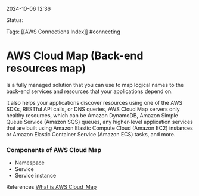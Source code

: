 2024-10-06 12:36

Status:

Tags:
[[AWS Connections Index]]
#connecting

# AWS Cloud Map (Back-end resources map)

Is a fully managed solution that you can use to map logical names to the back-end services and resources that your applications depend on.

it also helps your applications discover resources using one of the AWS SDKs, RESTful API calls, or DNS queries, AWS Cloud Map servers only healthy resources, which can be Amazon DynamoDB, Amazon Simple Queue Service (Amazon SQS) queues, any higher-level application services that are built using Amazon Elastic Compute Cloud (Amazon EC2) instances or Amazon Elastic Container Service (Amazon ECS) tasks, and more.

### Components of AWS Cloud Map

- Namespace
- Service
- Service instance

References 
[What is AWS Cloud_Map](https://docs.aws.amazon.com/cloud-map/latest/dg/what-is-cloud-map.html)